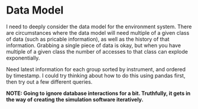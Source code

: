 # Data Model

I need to deeply consider the data model for the environment system. There are circumstances where the data model will need multiple of a given class of data (such as pricable information), as well as the history of that information. Grabbing a single piece of data is okay, but when you have multiple of a given class the number of accesses to that class can explode exponentially. 


Need latest information for each group sorted by instrument, and ordered by timestamp. I could try thinking about how to do this using pandas first, then try out a few different queries.


**NOTE: Going to ignore database interactions for a bit. Truthfully, it gets in the way of creating the simulation software iteratively.**